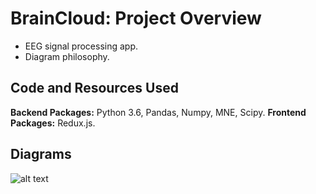 # BrainCloud: Project Overview 
* EEG signal processing app.
* Diagram philosophy.

## Code and Resources Used
**Backend Packages:** Python 3.6, Pandas, Numpy, MNE, Scipy.
**Frontend Packages:** Redux.js.

## Diagrams 

![alt text](https://github.com/chrisferreyra13/CConsciente/blob/master/frontend/gui/public/images/dashboard_example.png "Diagram example")
